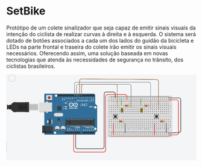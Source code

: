# SetBike
Protótipo de um colete sinalizador que seja capaz de emitir sinais visuais da intenção do ciclista de realizar curvas à direita e à esquerda. O sistema será dotado de botões associados a cada um dos lados do guidão da bicicleta e LEDs na parte frontal e traseira do colete irão emitir os sinais visuais necessários. Oferecendo assim, uma solução baseada em novas tecnologias que atenda às necessidades de segurança no trânsito, dos ciclistas brasileiros.
  
 <p align="center">
   <img src="https://github.com/suzanasvm/SetBike/blob/master/esquematico-arduino.png"> 
</p>
